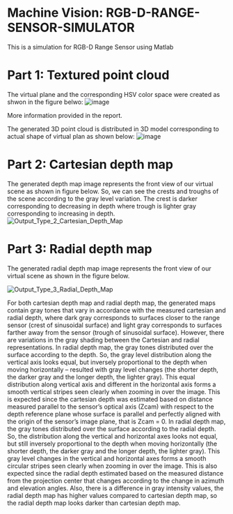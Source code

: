 # Machine Vision: RGB-D-RANGE-SENSOR-SIMULATOR
This is a simulation for RGB-D Range Sensor using Matlab
# Part 1: Textured point cloud
The virtual plane and the corresponding HSV color space were created as shwon in the figure belwo:
![image](https://user-images.githubusercontent.com/89004966/162563729-50ced937-f292-4b3c-839d-490e2a37145c.png)

More information provided in the report.

The generated 3D point cloud is distributed in 3D model corresponding to actual shape of virtual plan as shown below:
![image](https://user-images.githubusercontent.com/89004966/162563734-cd9b9432-2276-4578-a7d0-2c5dd5135f3d.png)


# Part 2: Cartesian depth map
The generated depth map image represents the front view of our virtual scene as shown in figure below. So, we can see the crests and troughs of the scene according to the gray level variation. The crest is darker corresponding to decreasing in depth where trough is lighter gray corresponding to increasing in depth.
![Output_Type_2_Cartesian_Depth_Map](https://user-images.githubusercontent.com/89004966/162563824-9cbecc77-9eb5-4e8b-b6fa-bbe5cf070ec3.jpg)

# Part 3: Radial depth map
The generated radial depth map image represents the front view of our virtual scene as shown in the figure below.

![Output_Type_3_Radial_Depth_Map](https://user-images.githubusercontent.com/89004966/162563919-f5ee7b6a-662f-4fb8-a6e8-8621fdc4a9a3.jpg)


For both cartesian depth map and radial depth map, the generated maps contain gray tones that vary in accordance with the measured cartesian and radial depth, where dark gray corresponds to surfaces closer to the range sensor (crest of sinusoidal surface) and light gray corresponds to surfaces farther away from the sensor (trough of sinusoidal surface). However, there are variations in the gray shading between the Cartesian and radial representations. 
In radial depth map, the gray tones distributed over the surface according to the depth. So, the gray level distribution along the vertical axis looks equal, but inversely proportional to the depth when moving horizontally – resulted with gray level changes (the shorter depth, the darker gray and the longer depth, the lighter gray). This equal distribution along vertical axis and different in the horizontal axis forms a smooth vertical stripes seen clearly when zooming in over the image. This is expected since the cartesian depth was estimated based on distance measured parallel to the sensor’s optical axis (Zcam) with respect to the depth reference plane whose surface is parallel and perfectly aligned with the origin of the sensor’s image plane, that is Zcam = 0.
In radial depth map, the gray tones distributed over the surface according to the radial depth. So, the distribution along the vertical and horizontal axes looks not equal, but still inversely proportional to the depth when moving horizontally (the shorter depth, the darker gray and the longer depth, the lighter gray). This gray level changes in the vertical and horizontal axes forms a smooth circular stripes seen clearly when zooming in over the image. This is also expected since the radial depth estimated based on the measured distance from the projection center that changes according to the change in azimuth and elevation angles. Also, there is a difference in gray intensity values, the radial depth map has higher values compared to cartesian depth map, so the radial depth map looks darker than cartesian depth map.
